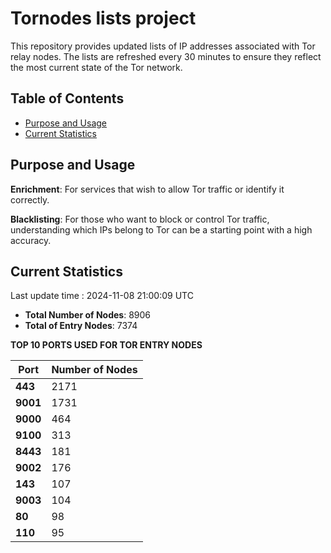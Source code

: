 # Tornodes lists project

This repository provides updated lists of IP addresses associated with Tor relay nodes. The lists are refreshed every 30 minutes to ensure they reflect the most current state of the Tor network.

## Table of Contents

- [Purpose and Usage](#purpose-and-usage)
- [Current Statistics](#current-statistics)


## Purpose and Usage

**Enrichment**: For services that wish to allow Tor traffic or identify it correctly.

**Blacklisting**: For those who want to block or control Tor traffic, understanding which IPs belong to Tor can be a starting point with a high accuracy.

## Current Statistics

Last update time : 2024-11-08 21:00:09 UTC

- **Total Number of Nodes**: 8906
- **Total of Entry Nodes**: 7374

**TOP 10 PORTS USED FOR TOR ENTRY NODES**

| **Port** | **Number of Nodes** |
|------|-----------------|
| **443**   | 2171  |
| **9001**   | 1731  |
| **9000**   | 464  |
| **9100**   | 313  |
| **8443**   | 181  |
| **9002**   | 176  |
| **143**   | 107  |
| **9003**   | 104  |
| **80**   | 98  |
| **110**   | 95  |

